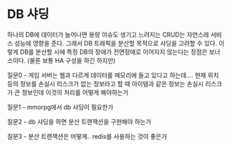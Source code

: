 # DB 샤딩
하나의 DB에 데이터가 늘어나면 용량 이슈도 생기고 느려지는 CRUD는 자연스레 서비스 성능에 영향을 준다.
그래서 DB 트래픽을 분산할 목적으로 샤딩을 고려할 수 있다.
이렇게 DB를 분산할 시에 특정 DB의 장애가 전면장애로 이어지지 않는다는 장점은 보너스이다. (물론 보통 HA 구성을 하긴 하지만)

질문0 -
게임 서버는 웹과 다르게 데이터를 메모리에 들고 있다고 하는데.... 현재 위치 등의 정보를 손실시 리스크가 없는 정보라고 할 때
아이템과 같은 정보는 손실시 리스크가 큰 정보인데 이것의 처리를 어떻게 해야하는가

질문1 - mmorpg에서 db 샤딩이 필요한가

질문2 - db 샤딩을 하면 분산 트랜잭션을 구현해야 하는가

질문3 - 분산 트랜잭션은 어떻게.. redis를 사용하는 것이 좋은가

